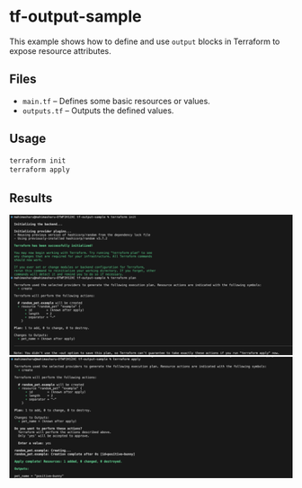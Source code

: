 # tf-output-sample

This example shows how to define and use `output` blocks in Terraform to expose resource attributes.

## Files
- `main.tf` – Defines some basic resources or values.
- `outputs.tf` – Outputs the defined values.

## Usage

```bash
terraform init
terraform apply
```

## Results
![output](https://github.com/mahimasharu2208/tf-output-sample/blob/main/outputs/output1.png)
![output](https://github.com/mahimasharu2208/tf-output-sample/blob/main/outputs/output2.png)
